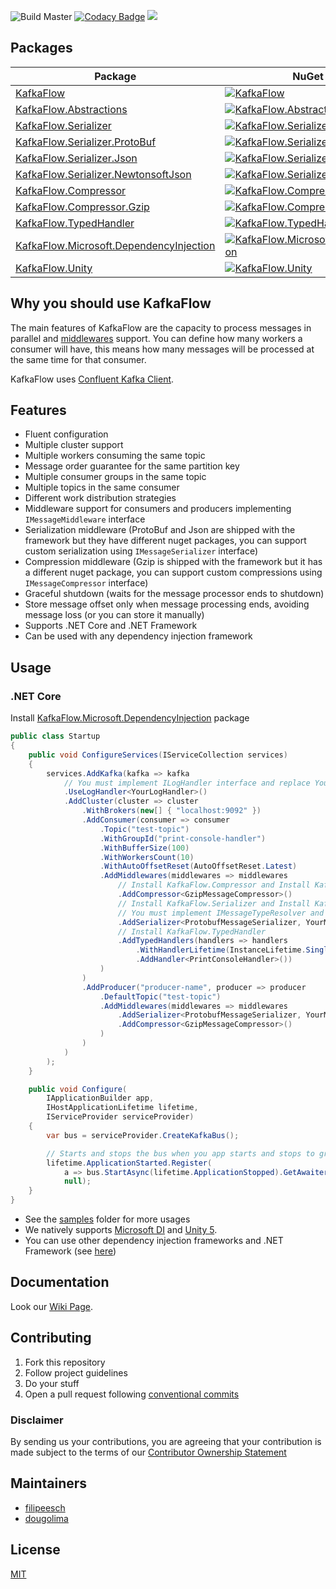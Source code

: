 ![Build Master](https://github.com/Farfetch/kafka-flow/workflows/Build%20Master/badge.svg?branch=master) [![Codacy Badge](https://api.codacy.com/project/badge/Grade/49878b337fde46839c5f08051c2ba098)](https://app.codacy.com/gh/Farfetch/kafka-flow?utm_source=github.com&utm_medium=referral&utm_content=Farfetch/kafka-flow&utm_campaign=Badge_Grade_Dashboard) [<img src="https://img.shields.io/badge/slack-@kafkaflow/questions-green.svg?logo=slack">](https://join.slack.com/t/kafkaflow/shared_invite/zt-fqw06n2u-1lA5Mz_VnSPGhRgfT97SPQ)

## Packages

| Package                                                                                                            | NuGet Stable                                                                                                                                                                                      | Downloads                                                                                                                                                                                          |
| ------------------------------------------------------------------------------------------------------------------ | ------------------------------------------------------------------------------------------------------------------------------------------------------------------------------------------------- | -------------------------------------------------------------------------------------------------------------------------------------------------------------------------------------------------- |
| [KafkaFlow](https://www.nuget.org/packages/KafkaFlow/)                                                             | [![KafkaFlow](https://img.shields.io/nuget/v/KafkaFlow.svg)](https://www.nuget.org/packages/KafkaFlow/)                                                                                           | [![KafkaFlow](https://img.shields.io/nuget/dt/KafkaFlow.svg)](https://www.nuget.org/packages/KafkaFlow/)                                                                                           |
| [KafkaFlow.Abstractions](https://www.nuget.org/packages/KafkaFlow.Abstractions/)                                   | [![KafkaFlow.Abstractions](https://img.shields.io/nuget/v/KafkaFlow.Abstractions.svg)](https://www.nuget.org/packages/KafkaFlow.Abstractions/)                                                    | [![KafkaFlow](https://img.shields.io/nuget/dt/KafkaFlow.Abstractions.svg)](https://www.nuget.org/packages/KafkaFlow.Abstractions/)                                                                 |
| [KafkaFlow.Serializer](https://www.nuget.org/packages/KafkaFlow.Serializer/)                                       | [![KafkaFlow.Serializer](https://img.shields.io/nuget/v/KafkaFlow.Serializer.svg)](https://www.nuget.org/packages/KafkaFlow.Serializer/)                                                          | [![KafkaFlow.Serializer](https://img.shields.io/nuget/dt/KafkaFlow.Serializer.svg)](https://www.nuget.org/packages/KafkaFlow.Serializer/)                                                          |
| [KafkaFlow.Serializer.ProtoBuf](https://www.nuget.org/packages/KafkaFlow.Serializer.ProtoBuf/)                     | [![KafkaFlow.Serializer.ProtoBuf](https://img.shields.io/nuget/v/KafkaFlow.Serializer.ProtoBuf.svg)](https://www.nuget.org/packages/KafkaFlow.Serializer.ProtoBuf/)                               | [![KafkaFlow.Serializer.ProtoBuf](https://img.shields.io/nuget/dt/KafkaFlow.Serializer.ProtoBuf.svg)](https://www.nuget.org/packages/KafkaFlow.Serializer.ProtoBuf/)                               |
| [KafkaFlow.Serializer.Json](https://www.nuget.org/packages/KafkaFlow.Serializer.Json/)                             | [![KafkaFlow.Serializer.Json](https://img.shields.io/nuget/v/KafkaFlow.Serializer.Json.svg)](https://www.nuget.org/packages/KafkaFlow.Serializer.Json/)                                           | [![KafkaFlow.Serializer.Json](https://img.shields.io/nuget/dt/KafkaFlow.Serializer.Json.svg)](https://www.nuget.org/packages/KafkaFlow.Serializer.Json/)                                           |
| [KafkaFlow.Serializer.NewtonsoftJson](https://www.nuget.org/packages/KafkaFlow.Serializer.NewtonsoftJson/)         | [![KafkaFlow.Serializer.NewtonsoftJson](https://img.shields.io/nuget/v/KafkaFlow.Serializer.NewtonsoftJson.svg)](https://www.nuget.org/packages/KafkaFlow.Serializer.NewtonsoftJson/)             | [![KafkaFlow.Serializer.NewtonsoftJson](https://img.shields.io/nuget/dt/KafkaFlow.Serializer.NewtonsoftJson.svg)](https://www.nuget.org/packages/KafkaFlow.Serializer.NewtonsoftJson/)             |
| [KafkaFlow.Compressor](https://www.nuget.org/packages/KafkaFlow.Compressor/)                                       | [![KafkaFlow.Compressor](https://img.shields.io/nuget/v/KafkaFlow.Compressor.svg)](https://www.nuget.org/packages/KafkaFlow.Compressor/)                                                          | [![KafkaFlow.Compressor](https://img.shields.io/nuget/dt/KafkaFlow.Compressor.svg)](https://www.nuget.org/packages/KafkaFlow.Compressor/)                                                          |
| [KafkaFlow.Compressor.Gzip](https://www.nuget.org/packages/KafkaFlow.Compressor.Gzip/)                             | [![KafkaFlow.Compressor.Gzip](https://img.shields.io/nuget/v/KafkaFlow.Compressor.Gzip.svg)](https://www.nuget.org/packages/KafkaFlow.Compressor.Gzip/)                                           | [![KafkaFlow.Compressor.Gzip](https://img.shields.io/nuget/dt/KafkaFlow.Compressor.Gzip.svg)](https://www.nuget.org/packages/KafkaFlow.Compressor.Gzip/)                                           |
| [KafkaFlow.TypedHandler](https://www.nuget.org/packages/KafkaFlow.TypedHandler/)                                   | [![KafkaFlow.TypedHandler](https://img.shields.io/nuget/v/KafkaFlow.TypedHandler.svg)](https://www.nuget.org/packages/KafkaFlow.TypedHandler/)                                                    | [![KafkaFlow.TypedHandler](https://img.shields.io/nuget/dt/KafkaFlow.TypedHandler.svg)](https://www.nuget.org/packages/KafkaFlow.TypedHandler/)                                                    |
| [KafkaFlow.Microsoft.DependencyInjection](https://www.nuget.org/packages/KafkaFlow.Microsoft.DependencyInjection/) | [![KafkaFlow.Microsoft.DependencyInjection](https://img.shields.io/nuget/v/KafkaFlow.Microsoft.DependencyInjection.svg)](https://www.nuget.org/packages/KafkaFlow.Microsoft.DependencyInjection/) | [![KafkaFlow.Microsoft.DependencyInjection](https://img.shields.io/nuget/dt/KafkaFlow.Microsoft.DependencyInjection.svg)](https://www.nuget.org/packages/KafkaFlow.Microsoft.DependencyInjection/) |
| [KafkaFlow.Unity](https://www.nuget.org/packages/KafkaFlow.Unity/)                                                 | [![KafkaFlow.Unity](https://img.shields.io/nuget/v/KafkaFlow.Unity.svg)](https://www.nuget.org/packages/KafkaFlow.Unity/)                                                                         | [![KafkaFlow.Unity](https://img.shields.io/nuget/dt/KafkaFlow.Unity.svg)](https://www.nuget.org/packages/KafkaFlow.Unity/)                                                                         |

## Why you should use KafkaFlow

The main features of KafkaFlow are the capacity to process messages in parallel and [middlewares](https://github.com/Farfetch/kafka-flow#its-all-about-middlewares) support. You can define how many workers a consumer will have, this means how many messages will be processed at the same time for that consumer.

KafkaFlow uses [Confluent Kafka Client](https://github.com/confluentinc/confluent-kafka-dotnet).

## Features

-   Fluent configuration
-   Multiple cluster support
-   Multiple workers consuming the same topic
-   Message order guarantee for the same partition key
-   Multiple consumer groups in the same topic
-   Multiple topics in the same consumer
-   Different work distribution strategies
-   Middleware support for consumers and producers implementing `IMessageMiddleware` interface
-   Serialization middleware (ProtoBuf and Json are shipped with the framework but they have different nuget packages, you can support custom serialization using `IMessageSerializer` interface)
-   Compression middleware (Gzip is shipped with the framework but it has a different nuget package, you can support custom compressions using `IMessageCompressor` interface)
-   Graceful shutdown (waits for the message processor ends to shutdown)
-   Store message offset only when message processing ends, avoiding message loss (or you can store it manually)
-   Supports .NET Core and .NET Framework
-   Can be used with any dependency injection framework

## Usage

### .NET Core

Install [KafkaFlow.Microsoft.DependencyInjection](https://www.nuget.org/packages/KafkaFlow.Microsoft.DependencyInjection/) package

```csharp
public class Startup
{
    public void ConfigureServices(IServiceCollection services)
    {
        services.AddKafka(kafka => kafka
            // You must implement ILogHandler interface and replace YourLogHandler
            .UseLogHandler<YourLogHandler>() 
            .AddCluster(cluster => cluster
                .WithBrokers(new[] { "localhost:9092" })
                .AddConsumer(consumer => consumer
                    .Topic("test-topic")
                    .WithGroupId("print-console-handler")
                    .WithBufferSize(100)
                    .WithWorkersCount(10)
                    .WithAutoOffsetReset(AutoOffsetReset.Latest)
                    .AddMiddlewares(middlewares => middlewares
                        // Install KafkaFlow.Compressor and Install KafkaFlow.Compressor.Gzip
                        .AddCompressor<GzipMessageCompressor>() 
                        // Install KafkaFlow.Serializer and Install KafkaFlow.Serializer.Protobuf
                        // You must implement IMessageTypeResolver and replace YourMessageTypeResolver
                        .AddSerializer<ProtobufMessageSerializer, YourMessageTypeResolver>()
                        // Install KafkaFlow.TypedHandler
                        .AddTypedHandlers(handlers => handlers
                            .WithHandlerLifetime(InstanceLifetime.Singleton)
                            .AddHandler<PrintConsoleHandler>())
                    )
                )
                .AddProducer("producer-name", producer => producer
                    .DefaultTopic("test-topic")
                    .AddMiddlewares(middlewares => middlewares
                        .AddSerializer<ProtobufMessageSerializer, YourMessageTypeResolver>()
                        .AddCompressor<GzipMessageCompressor>()
                    )
                )
            )
        );
    }

    public void Configure(
        IApplicationBuilder app,
        IHostApplicationLifetime lifetime,
        IServiceProvider serviceProvider)
    {
        var bus = serviceProvider.CreateKafkaBus();

        // Starts and stops the bus when you app starts and stops to graceful shutdown
        lifetime.ApplicationStarted.Register(
            a => bus.StartAsync(lifetime.ApplicationStopped).GetAwaiter().GetResult(),
            null);
    }
}
```

-   See the [samples](/samples) folder for more usages
-   We natively supports [Microsoft DI](https://www.nuget.org/packages/KafkaFlow.Microsoft.DependencyInjection/) and [Unity 5](https://www.nuget.org/packages/KafkaFlow.Unity/).
-   You can use other dependency injection frameworks and .NET Framework (see [here](https://github.com/Farfetch/kafka-flow/wiki/Dependency-Injection))

## Documentation

Look our [Wiki Page](https://github.com/Farfetch/kafka-flow/wiki).

## Contributing

1.  Fork this repository
2.  Follow project guidelines
3.  Do your stuff
4.  Open a pull request following [conventional commits](https://www.conventionalcommits.org/en/v1.0.0/)

### Disclaimer

By sending us your contributions, you are agreeing that your contribution is made subject to the terms of our [Contributor Ownership Statement](https://github.com/Farfetch/.github/blob/master/COS.md)

## Maintainers

-   [filipeesch](https://github.com/filipeesch)
-   [dougolima](https://github.com/dougolima)

## License

[MIT](LICENSE)
